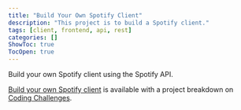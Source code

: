 ```yaml
---
title: "Build Your Own Spotify Client"
description: "This project is to build a Spotify client."
tags: [client, frontend, api, rest]
categories: []
ShowToc: true
TocOpen: true
---
```


Build your own Spotify client using the Spotify API.

<!--more-->

[Build your own Spotify client](https://codingchallenges.fyi/challenges/challenge-spotify) is available with a project breakdown on [Coding Challenges](https://codingchallenges.fyi/).